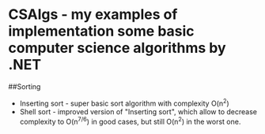 # CSAlgs - my examples of implementation some basic computer science algorithms by .NET
##Sorting
* Inserting sort - super basic sort algorithm with complexity O(n<sup>2</sup>)
* Shell sort - improved version of "Inserting sort", which allow to decrease complexity to O(n<sup>7/6</sup>) in good cases, but still O(n<sup>2</sup>) in the worst one.

